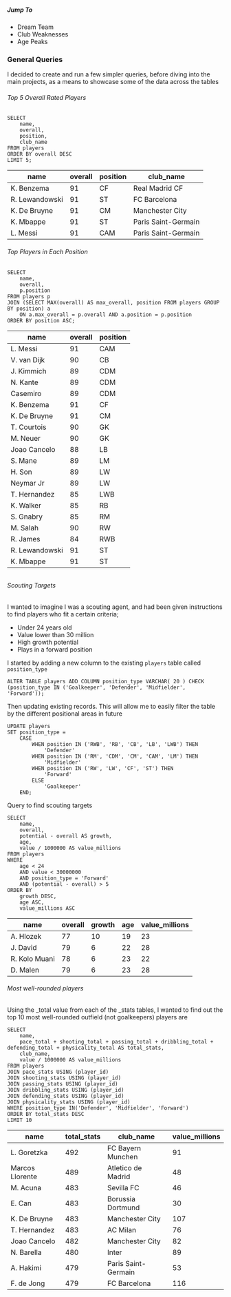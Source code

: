 ##### Jump To 

- Dream Team
- Club Weaknesses
- Age Peaks

### General Queries

I decided to create and run a few simpler queries, before diving into the main projects, as a means to showcase some of the data across the tables  

###### Top 5 Overall Rated Players

```postgresql
SELECT 
	name, 
    overall, 
    position, 
    club_name
FROM players
ORDER BY overall DESC
LIMIT 5;
```

| name           | overall | position | club_name           |
| -------------- | ------- | -------- | ------------------- |
| K. Benzema     | 91      | CF       | Real Madrid CF      |
| R. Lewandowski | 91      | ST       | FC Barcelona        |
| K. De Bruyne   | 91      | CM       | Manchester City     |
| K. Mbappe      | 91      | ST       | Paris Saint-Germain |
| L. Messi       | 91      | CAM      | Paris Saint-Germain |



###### Top Players in Each Position

```postgresql
SELECT
	name, 
	overall, 
    p.position 
FROM players p
JOIN (SELECT MAX(overall) AS max_overall, position FROM players GROUP BY position) a 
	ON a.max_overall = p.overall AND a.position = p.position 
ORDER BY position ASC;
```

| name           | overall | position |
| -------------- | ------- | -------- |
| L. Messi       | 91      | CAM      |
| V. van Dijk    | 90      | CB       |
| J. Kimmich     | 89      | CDM      |
| N. Kante       | 89      | CDM      |
| Casemiro       | 89      | CDM      |
| K. Benzema     | 91      | CF       |
| K. De Bruyne   | 91      | CM       |
| T. Courtois    | 90      | GK       |
| M. Neuer       | 90      | GK       |
| Joao Cancelo   | 88      | LB       |
| S. Mane        | 89      | LM       |
| H. Son         | 89      | LW       |
| Neymar Jr      | 89      | LW       |
| T. Hernandez   | 85      | LWB      |
| K. Walker      | 85      | RB       |
| S. Gnabry      | 85      | RM       |
| M. Salah       | 90      | RW       |
| R. James       | 84      | RWB      |
| R. Lewandowski | 91      | ST       |
| K. Mbappe      | 91      | ST       |

###### 

###### Scouting Targets

I wanted to imagine I was a scouting agent, and had been given instructions to find players who fit a certain criteria; 

- Under 24 years old 
- Value lower than 30 million
- High growth potential
- Plays in a forward position 

I started by adding a new column to the existing `players` table called `position_type`

```postgresql
ALTER TABLE players ADD COLUMN position_type VARCHAR( 20 ) CHECK (position_type IN ('Goalkeeper', 'Defender', 'Midfielder', 'Forward'));
```

Then updating existing records. This will allow me to easily filter the table by the different positional areas in future

```postgresql
UPDATE players
SET position_type = 
    CASE 
        WHEN position IN ('RWB', 'RB', 'CB', 'LB', 'LWB') THEN 
            'Defender'
        WHEN position IN ('RM', 'CDM', 'CM', 'CAM', 'LM') THEN 
            'Midfielder'
        WHEN position IN ('RW', 'LW', 'CF', 'ST') THEN 
            'Forward'
        ELSE
            'Goalkeeper'
    END;
```

Query to find scouting targets

```postgresql
SELECT 
    name, 
    overall, 
    potential - overall AS growth,
    age,
    value / 1000000 AS value_millions
FROM players
WHERE
	age < 24 
    AND value < 30000000
    AND position_type = 'Forward' 
    AND (potential - overall) > 5 
ORDER BY 
    growth DESC, 
    age ASC, 
    value_millions ASC 
```

| name          | overall | growth | age  | value_millions |
| ------------- | ------- | ------ | ---- | -------------- |
| A. Hlozek     | 77      | 10     | 19   | 23             |
| J. David      | 79      | 6      | 22   | 28             |
| R. Kolo Muani | 78      | 6      | 23   | 22             |
| D. Malen      | 79      | 6      | 23   | 28             |



###### Most well-rounded players

Using the _total value from each of the _stats tables, I wanted to find out the top 10 most well-rounded outfield (not goalkeepers) players are 

```postgresql
SELECT 
    name, 
    pace_total + shooting_total + passing_total + dribbling_total + defending_total + physicality_total AS total_stats, 
    club_name, 
    value / 1000000 AS value_millions
FROM players 
JOIN pace_stats USING (player_id)
JOIN shooting_stats USING (player_id)
JOIN passing_stats USING (player_id)
JOIN dribbling_stats USING (player_id)
JOIN defending_stats USING (player_id)
JOIN physicality_stats USING (player_id)
WHERE position_type IN('Defender', 'Midfielder', 'Forward')
ORDER BY total_stats DESC 
LIMIT 10 
```

| name            | total_stats | club_name           | value_millions |
| --------------- | ----------- | ------------------- | -------------- |
| L. Goretzka     | 492         | FC Bayern Munchen   | 91             |
| Marcos Llorente | 489         | Atletico de Madrid  | 48             |
| M. Acuna        | 483         | Sevilla FC          | 46             |
| E. Can          | 483         | Borussia Dortmund   | 30             |
| K. De Bruyne    | 483         | Manchester City     | 107            |
| T. Hernandez    | 483         | AC Milan            | 76             |
| Joao Cancelo    | 482         | Manchester City     | 82             |
| N. Barella      | 480         | Inter               | 89             |
| A. Hakimi       | 479         | Paris Saint-Germain | 53             |
| F. de Jong      | 479         | FC Barcelona        | 116            |